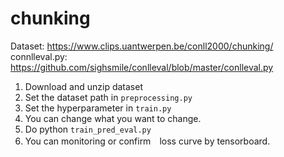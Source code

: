 # chunking

Dataset: https://www.clips.uantwerpen.be/conll2000/chunking/  
connlleval.py: https://github.com/sighsmile/conlleval/blob/master/conlleval.py

1. Download and unzip dataset
2. Set the dataset path in `preprocessing.py`
3. Set the hyperparameter in `train.py`
4. You can change what you want to change.
5. Do python `train_pred_eval.py`
6. You can monitoring or confirm　loss curve by tensorboard.
